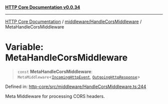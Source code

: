 [**HTTP Core Documentation v0.0.34**](../../../README.md)

***

[HTTP Core Documentation](../../../modules.md) / [middleware/HandleCorsMiddleware](../README.md) / MetaHandleCorsMiddleware

# Variable: MetaHandleCorsMiddleware

> `const` **MetaHandleCorsMiddleware**: `MetaMiddleware`\<[`IncomingHttpEvent`](../../../IncomingHttpEvent/classes/IncomingHttpEvent.md), [`OutgoingHttpResponse`](../../../OutgoingHttpResponse/classes/OutgoingHttpResponse.md)\>

Defined in: [http-core/src/middleware/HandleCorsMiddleware.ts:244](https://github.com/stonemjs/http-core/blob/eaa01dbfed8a1d56fab239821e27802dd54ab017/src/middleware/HandleCorsMiddleware.ts#L244)

Meta Middleware for processing CORS headers.
